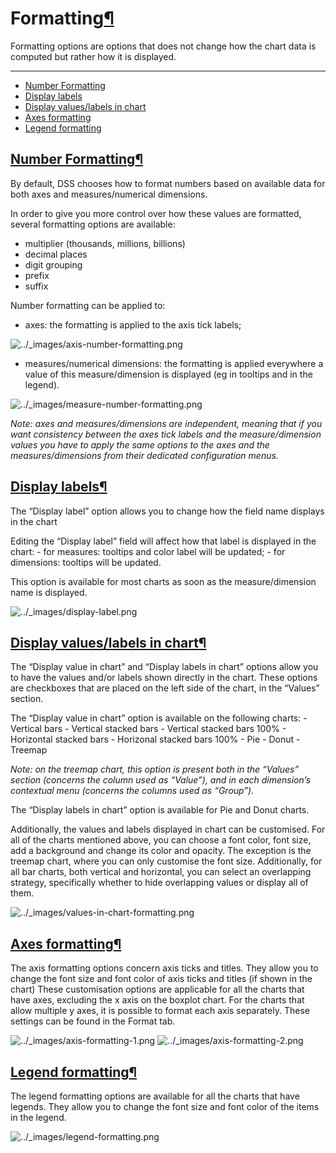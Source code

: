 Formatting[¶](#formatting "Permalink to this heading")
======================================================


Formatting options are options that does not change how the chart data is computed but rather how it is displayed.




---



* [Number Formatting](#number-formatting)
* [Display labels](#display-labels)
* [Display values/labels in chart](#display-values-labels-in-chart)
* [Axes formatting](#axes-formatting)
* [Legend formatting](#legend-formatting)




[Number Formatting](#id1)[¶](#number-formatting "Permalink to this heading")
----------------------------------------------------------------------------


By default, DSS chooses how to format numbers based on available data for both axes and measures/numerical dimensions.


In order to give you more control over how these values are formatted, several formatting options are available:


* multiplier (thousands, millions, billions)
* decimal places
* digit grouping
* prefix
* suffix


Number formatting can be applied to:


* axes: the formatting is applied to the axis tick labels;


![../_images/axis-number-formatting.png](../_images/axis-number-formatting.png)
* measures/numerical dimensions: the formatting is applied everywhere a value of this measure/dimension is displayed (eg in tooltips and in the legend).


![../_images/measure-number-formatting.png](../_images/measure-number-formatting.png)


*Note: axes and measures/dimensions are independent, meaning that if you want consistency between the axes tick labels and the measure/dimension values you have to apply the same options to the axes and the measures/dimensions from their dedicated configuration menus.*




[Display labels](#id2)[¶](#display-labels "Permalink to this heading")
----------------------------------------------------------------------


The “Display label” option allows you to change how the field name displays in the chart


Editing the “Display label” field will affect how that label is displayed in the chart:
\- for measures: tooltips and color label will be updated;
\- for dimensions: tooltips will be updated.


This option is available for most charts as soon as the measure/dimension name is displayed.


![../_images/display-label.png](../_images/display-label.png)


[Display values/labels in chart](#id3)[¶](#display-values-labels-in-chart "Permalink to this heading")
------------------------------------------------------------------------------------------------------


The “Display value in chart” and “Display labels in chart” options allow you to have the values and/or labels shown directly in the chart.
These options are checkboxes that are placed on the left side of the chart, in the “Values” section.


The “Display value in chart” option is available on the following charts:
\- Vertical bars
\- Vertical stacked bars
\- Vertical stacked bars 100%
\- Horizontal stacked bars
\- Horizonal stacked bars 100%
\- Pie
\- Donut
\- Treemap


*Note: on the treemap chart, this option is present both in the “Values” section (concerns the column used as “Value”), and in each dimension’s contextual menu (concerns the columns used as “Group”).*


The “Display labels in chart” option is available for Pie and Donut charts.


Additionally, the values and labels displayed in chart can be customised. For all of the charts mentioned above, you can choose a font color, font size, add a background and change its color and opacity.
The exception is the treemap chart, where you can only customise the font size. Additionally, for all bar charts, both vertical and horizontal, you can select an overlapping strategy, specifically whether to hide overlapping values or display all of them.


![../_images/values-in-chart-formatting.png](../_images/values-in-chart-formatting.png)


[Axes formatting](#id4)[¶](#axes-formatting "Permalink to this heading")
------------------------------------------------------------------------


The axis formatting options concern axis ticks and titles. They allow you to change the font size and font color of axis ticks and titles (if shown in the chart)
These customisation options are applicable for all the charts that have axes, excluding the x axis on the boxplot chart. For the charts that allow multiple y axes, it is possible to format each axis separately.
These settings can be found in the Format tab.


![../_images/axis-formatting-1.png](../_images/axis-formatting-1.png)
![../_images/axis-formatting-2.png](../_images/axis-formatting-2.png)


[Legend formatting](#id5)[¶](#legend-formatting "Permalink to this heading")
----------------------------------------------------------------------------


The legend formatting options are available for all the charts that have legends. They allow you to change the font size and font color of the items in the legend.


![../_images/legend-formatting.png](../_images/legend-formatting.png)